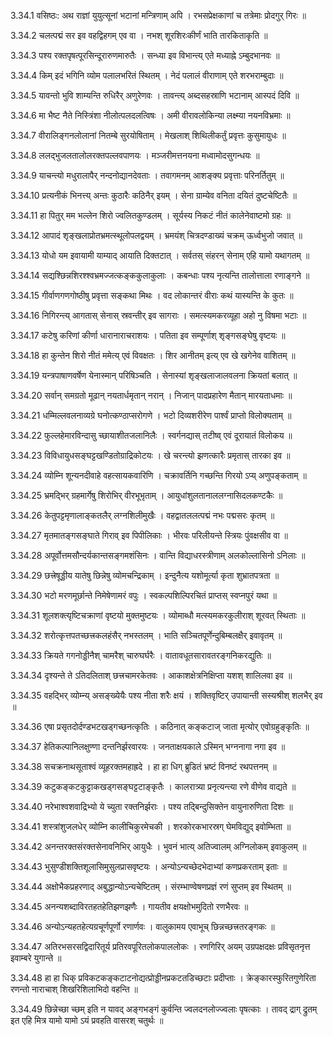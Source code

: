 3.34.1
वसिष्ठः:
अथ राज्ञां युयुत्सूनां भटानां मन्त्रिणाम् अपि ।
रभसप्रेक्षकाणां च तत्रेमाः प्रोदगुर् गिरः ॥


3.34.2
चलत्पद्मं सर इव वहद्विहगम् एव वा ।
नभश् शूरशिरःकीर्णं भाति तारकिताकृति ॥


3.34.3
पश्य रक्तपृषत्पूरसिन्दूरारुणमारुतैः ।
सन्ध्या इव विभान्त्य् एते मध्याह्ने ऽम्बुदभानवः ॥


3.34.4
किम् इदं भगिनि व्योम पलालभरितं स्थितम् ।
नेदं पलालं वीराणाम् एते शरभराम्बुदाः ॥


3.34.5
यावन्तो भुवि शाम्यन्ति रुधिरैर् अणुरेणवः ।
तावन्त्य् अब्दसहस्राणि भटानाम् आस्पदं दिवि ॥


3.34.6
मा भैष्ट नैते निस्त्रिंशा नीलोत्पलदलत्विषः ।
अमी वीरावलोकिन्या लक्ष्म्या नयनविभ्रमाः ॥


3.34.7
वीरालिङ्गनलोलानां नितम्बे सुरयोषिताम् ।
मेखलाश् शिथिलीकर्तुं प्रवृत्तः कुसुमायुधः ॥


3.34.8
ललद्भुजलतालोलरक्तपल्लवपाणयः ।
मञ्जरीमत्तनयना मध्वामोदसुगन्धयः ॥


3.34.9
याचन्त्यो मधुरालापैर् नन्दनोद्यानदेवताः ।
तवागमनम् आशङ्क्य प्रवृत्ताः परिनर्तितुम् ॥


3.34.10
प्रत्यनीकं भिनत्त्य् अन्तः कुठारैः कठिनैर् इयम् ।
सेना ग्राम्येव वनिता दयितं दुष्टचेष्टितैः ॥


3.34.11
हा पितुर् मम भल्लेन शिरो ज्वलितकुण्डलम् ।
सूर्यस्य निकटं नीतं कालेनेवाष्टमो ग्रहः ॥


3.34.12
आपादं शृङ्खलाप्रोतभ्रमत्स्थूलोपलद्वयम् ।
भ्रमयंश् चित्रदण्डाख्यं चक्रम् ऊर्ध्वभुजो जवात् ॥


3.34.13
योधो यम इवायामी याम्याद् आयाति दिक्तटात् ।
सर्वतस् संहरन् सेनाम् एहि यामो यथागतम् ॥


3.34.14
सद्यश्छिन्नशिरश्श्वभ्रमज्जत्कङ्ककुलाकुलाः ।
कबन्धाः पश्य नृत्यन्ति तालोत्ताला रणाङ्गने ॥


3.34.15
गीर्वाणगणगोष्ठीषु प्रवृत्ता सङ्कथा मिथः ।
वद लोकान्तरं वीराः कथं यास्यन्ति के कुतः ॥


3.34.16
निगिरन्त्य् आगतास् सेनास् स्रवन्तीर् इव सागराः ।
समत्स्यमकरव्यूहा अहो नु विषमा भटाः ॥


3.34.17
कटेषु करिणां कीर्णा धारानाराचराशयः ।
पतिता इव सम्पूर्णाश् शृङ्गसङ्घेषु वृष्टयः ॥


3.34.18
हा कुन्तेन शिरो नीतं ममेत्य् एवं विवक्षतः ।
शिर आनीतम् इत्य् एव खे खगेनेव वाशितम् ॥


3.34.19
यन्त्रपाषाणवर्षेण येनास्मान् परिषिञ्चति ।
सेनास्यां शृङ्खलाजालवलना क्रियतां बलात् ॥


3.34.20
सर्वान् समग्रतो मूढान् नयतार्धमृतान् नरान् ।
निजान् पादप्रहारेण मैतान् मारयताधमाः ॥


3.34.21
धम्मिल्लवलनाव्यग्रे घनोत्कण्ठाप्सरोगणे ।
भटो दिव्यशरीरेण पार्श्वं प्राप्तो विलोक्यताम् ॥


3.34.22
फुल्लहेमारविन्दासु च्छायाशीतजलानिलैः ।
स्वर्गनद्यास् तटीष्व् एवं दूरायातं विलोकय ॥


3.34.23
विविधायुधसङ्घट्टखण्डितोग्राद्रिकोटयः ।
खे चरन्त्यो झणत्कारैः प्रमृतास् तारका इव ॥


3.34.24
व्योम्नि शून्यनदीवाहे वहत्सायकवारिणि ।
चक्रावर्तिनि गच्छन्ति गिरयो ऽप्य् अणुपङ्कताम् ॥


3.34.25
भ्रमद्भिर् ग्रहमार्गेषु शिरोभिर् वीरभूभृताम् ।
आयुधांशुलतानाललग्नासिदलकण्टकैः ॥


3.34.26
केतुपट्टमृणालाङ्कतलैर् लग्नशिलीमुखैः ।
वहद्वातललत्पद्मं नभः पद्मसरः कृतम् ॥


3.34.27
मृतमातङ्गसङ्घाते गिराव् इव पिपीलिकाः ।
भीरवः परिलीयन्ते स्त्रियः पुंवक्षसीव वा ॥


3.34.28
अपूर्वोत्तमसौन्दर्यकान्तसङ्गमशंसिनः ।
वान्ति विद्याधरस्त्रीणाम् अलकोल्लासिनो ऽनिलाः ॥


3.34.29
छत्त्रेषूड्डीय यातेषु छिन्नेषु व्योमचन्द्रिकाम् ।
इन्दुनैत्य यशोमूर्त्या कृता शुभ्रातपत्रता ॥


3.34.30
भटो मरणमूर्छान्ते निमेषेणामरं वपुः ।
स्वकल्पशिल्पिरचितं प्राप्तस् स्वप्नपुरं यथा ॥


3.34.31
शूलशक्त्यृष्टिचक्राणां वृष्टयो मुक्तमुष्टयः ।
व्योमाब्धौ मत्स्यमकरकुलीराश् शूरवत् स्थिताः ॥


3.34.32
शरोत्कृत्तपतच्छत्त्रकलहंसैर् नभस्तलम् ।
भाति सञ्चितपूर्णेन्दुबिम्बलक्षैर् इवावृतम् ॥


3.34.33
क्रियते गगनोड्डीनैश् चामरैश् चारुघर्घरैः ।
वातावधूतसारावतरङ्गनिकरद्युतिः ॥


3.34.34
दृश्यन्ते ते ऽतिदलिताश् छत्त्रचामरकेतवः ।
आकाशक्षेत्रनिक्षिप्ता यशश् शालिलवा इव ॥


3.34.35
वहद्भिर् व्योम्न्य् असङ्ख्येयैः पश्य नीता शरैः क्षयं ।
शक्तिवृष्टिर् उपायान्ती सस्यश्रीश् शलभैर् इव ॥


3.34.36
एषा प्रसृतदोर्दण्डभटखड्गच्छनत्कृतिः ।
कठिनात् कङ्कटाज् जाता मृत्योर् एवोग्रहुङ्कृतिः ॥


3.34.37
हेतिकल्पानिलक्षुण्णा दन्तनिर्झरवारयः ।
जनताक्षयकाले ऽस्मिन् भग्ननागा नगा इव ॥


3.34.38
सचक्रनाथसूताश्वं व्यूहरक्तमहाह्रदे ।
हा हा धिग् ब्रुडितं भ्रष्टं विनष्टं रथपत्तनम् ॥


3.34.39
कटुकङ्कटकुट्टाकखड्गसङ्घट्टटाङ्कृतैः ।
कालरात्र्या प्रनृत्यन्त्या रणे वीणेव वाद्यते ॥


3.34.40
नरेभाश्वशवाद्रिभ्यो ये च्युता रक्तनिर्झराः ।
पश्य तद्बिन्दुसिक्तेन वायुनारुणिता दिशः ॥


3.34.41
शस्त्रांशुजलधेर् व्योम्नि कालीचिकुरमेचकी ।
शरकोरकभारस्रग् घेमविद्युद् इवोम्भिता ॥


3.34.42
अनन्तरक्तसंरक्तसेनावनिभिर् आयुधैः ।
भुवनं भात्य् अतिज्वालम् अग्निलोकम् इवाकुलम् ॥


3.34.43
भुसुण्डीशक्तिशूलासिमुसुलप्रासवृष्टयः ।
अन्योऽन्यच्छेदभेदाभ्यां कणप्रकरताम् इताः ॥


3.34.44
अक्षोभैकप्रहरणाद् अबुद्धान्योऽन्यचेष्टितम् ।
संरम्भाण्वेषणप्रज्ञं रणं सुप्तम् इव स्थितम् ॥


3.34.45
अनन्यशब्दाविरतहतहेतिझणझणैः ।
गायतीव क्षयक्षोभमुदितो रणभैरवः ॥


3.34.46
अन्योऽन्यहतहेत्यग्रचूर्णपूर्णो रणार्णवः ।
वालुकामय एवाभूच् छिन्नच्छत्त्रतरङ्गकः ॥


3.34.47
अतिरभसरसद्विदारितूर्य प्रतिरवपूरितलोकपाललोकः ।
रणगिरिर् अयम् उग्रपक्षदक्षः प्रविसृतनृत्त इवाम्बरे युगान्ते ॥


3.34.48
हा हा धिक् प्रविकटकङ्कटाटनोद्यत्प्रोड्डीनप्रकटतडिच्छटाः प्रदीप्ताः ।
क्रेङ्कारस्फुरितगुणेरिता रणन्तो नाराचाश् शिखरिशिलाभिदो वहन्ति ॥


3.34.49
छिन्नेच्छा च्छम् इति न यावद् अङ्गभङ्गं कुर्वन्ति ज्वलदनलोज्ज्वलाः पृषत्काः ।
तावद् द्राग् द्रुतम् इत एहि मित्र यामो यामो ऽयं प्रवहति वासरश् चतुर्थः ॥

